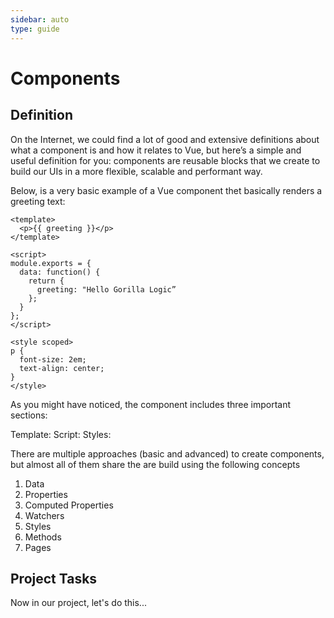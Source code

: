 ```yaml
---
sidebar: auto
type: guide
---
```


# Components

## Definition

On the Internet, we could find a lot of good and extensive definitions about what a component is and how it relates to Vue, but here’s a simple and useful definition for you:  components are reusable blocks that we create to build our UIs in a more flexible, scalable and performant way. 

Below, is a very basic example of a Vue component thet basically renders a greeting text:

```vue
<template>
  <p>{{ greeting }}</p>
</template>

<script>
module.exports = {
  data: function() {
    return {
      greeting: "Hello Gorilla Logic” 
    };
  }
};
</script>

<style scoped>
p {
  font-size: 2em;
  text-align: center;
}
</style>
```

As you might have noticed, the component includes three important sections:

Template: 
Script: 
Styles:

There are multiple approaches (basic and advanced) to create components, but almost all of them share the are build using the following concepts

<ol>
    <li>Data</li>
    <li>Properties</li>
    <li>Computed Properties</li>
    <li>Watchers</li>
    <li>Styles</li>
    <li>Methods</li>
    <li>Pages</li>
</ol>


## Project Tasks

Now in our project, let's do this...